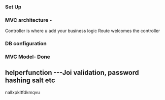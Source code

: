 ### Set Up

### MVC architecture - 
Controller is where u add your business logic
Route welcomes the controller

### DB configuration

### MVC Model- Done

## helperfunction ---Joi validation, password hashing salt etc

nallxpkltfdkmqvu